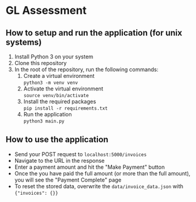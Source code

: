 # GL Assessment

## How to setup and run the application (for unix systems)

1. Install Python 3 on your system 
2. Clone this repository
3. In the root of the repository, run the following commands:
   1. Create a virtual environment \
   `python3 -m venv venv`
   2. Activate the virtual environment \
   `source venv/bin/activate`
   3. Install the required packages \
   `pip install -r requirements.txt`
   4. Run the application \
   `python3 main.py` 

## How to use the application
- Send your POST request to `localhost:5000/invoices`
- Navigate to the URL in the response
- Enter a payment amount and hit the "Make Payment" button
- Once the you have paid the full amount (or more than the full amount), you will see the "Payment Complete" page
- To reset the stored data, overwrite the `data/invoice_data.json` with `{"invoices": {}}`
